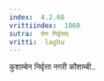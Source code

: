 ```yaml
---
index:  4.2.68
vrittiindex:  1060
sutra:  तेन निर्वृत्तम्
vritti:  laghu 
---
```


कुशाम्बेन निर्वृत्ता नगरी कौशाम्बी..

